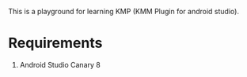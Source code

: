 This is a playground for learning KMP (KMM Plugin for android studio).

# Requirements
1. Android Studio Canary 8







